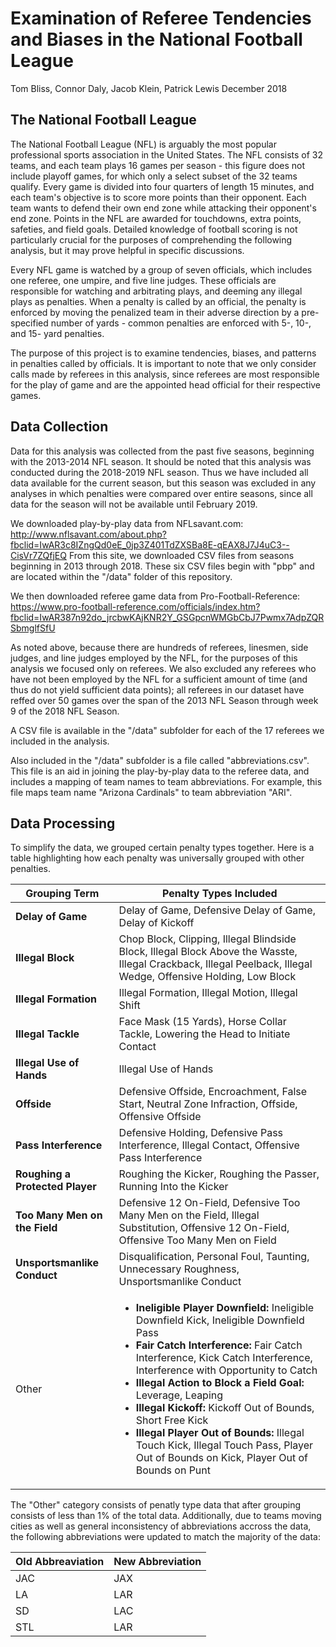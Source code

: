Examination of Referee Tendencies and Biases in the National Football League
================
Tom Bliss, Connor Daly, Jacob Klein, Patrick Lewis
December 2018

The National Football League
----------------------------

The National Football League (NFL) is arguably the most popular professional sports association in the United States. The NFL consists of 32 teams, and each team plays 16 games per season - this figure does not include playoff games, for which only a select subset of the 32 teams qualify. Every game is divided into four quarters of length 15 minutes, and each team's objective is to score more points than their opponent. Each team wants to defend their own end zone while attacking their opponent's end zone. Points in the NFL are awarded for touchdowns, extra points, safeties, and field goals. Detailed knowledge of football scoring is not particularly crucial for the purposes of comprehending the following analysis, but it may prove helpful in specific discussions.

Every NFL game is watched by a group of seven officials, which includes one referee, one umpire, and five line judges. These officials are responsible for watching and arbitrating plays, and deeming any illegal plays as penalties. When a penalty is called by an official, the penalty is enforced by moving the penalized team in their adverse direction by a pre-specified number of yards - common penalties are enforced with 5-, 10-, and 15- yard penalties.

The purpose of this project is to examine tendencies, biases, and patterns in penalties called by officials. It is important to note that we only consider calls made by referees in this analysis, since referees are most responsible for the play of game and are the appointed head official for their respective games.

Data Collection
---------------

Data for this analysis was collected from the past five seasons, beginning with the 2013-2014 NFL season. It should be noted that this analysis was conducted during the 2018-2019 NFL season. Thus we have included all data available for the current season, but this season was excluded in any analyses in which penalties were compared over entire seasons, since all data for the season will not be available until February 2019.

We downloaded play-by-play data from NFLsavant.com: <http://www.nflsavant.com/about.php?fbclid=IwAR3c8IZngQd0eE_0jp3Z401TdZXSBa8E-qEAX8J7J4uC3--CisVr7ZQfjEQ> From this site, we downloaded CSV files from seasons beginning in 2013 through 2018. These six CSV files begin with "pbp" and are located within the "/data" folder of this repository.

We then downloaded referee game data from Pro-Football-Reference: <https://www.pro-football-reference.com/officials/index.htm?fbclid=IwAR387n92do_jrcbwKAjKNR2Y_GSGpcnWMGbCbJ7Pwmx7AdpZQRSbmglfSfU>

As noted above, because there are hundreds of referees, linesmen, side judges, and line judges employed by the NFL, for the purposes of this analysis we focused only on referees. We also excluded any referees who have not been employed by the NFL for a sufficient amount of time (and thus do not yield sufficient data points); all referees in our dataset have reffed over 50 games over the span of the 2013 NFL Season through week 9 of the 2018 NFL Season.

A CSV file is available in the "/data" subfolder for each of the 17 referees we included in the analysis.

Also included in the "/data" subfolder is a file called "abbreviations.csv". This file is an aid in joining the play-by-play data to the referee data, and includes a mapping of team names to team abbreviations. For example, this file maps team name "Arizona Cardinals" to team abbreviation "ARI".

Data Processing
---------------

To simplify the data, we grouped certain penalty types together.  Here is a table highlighting how each penalty was universally grouped with other penalties.

| Grouping Term    |  Penalty Types Included |
|------------------|-----------------------|
| <strong> Delay of Game </strong> | Delay of Game, Defensive Delay of Game, Delay of Kickoff |
| <strong> Illegal Block </strong>| Chop Block, Clipping, Illegal Blindside Block, Illegal Block Above the Wasste, Illegal Crackback, Illegal Peelback, Illegal Wedge, Offensive Holding, Low Block |
|<strong> Illegal Formation </strong>| Illegal Formation, Illegal Motion, Illegal Shift |
|<strong> Illegal Tackle </strong>| Face Mask (15 Yards), Horse Collar Tackle, Lowering the Head to Initiate Contact |
|<strong> Illegal Use of Hands </strong>| Illegal Use of Hands
|<strong> Offside </strong>| Defensive Offside, Encroachment, False Start, Neutral Zone Infraction, Offside, Offensive Offside |
|<strong> Pass Interference </strong>| Defensive Holding, Defensive Pass Interference, Illegal Contact, Offensive Pass Interference |
|<strong> Roughing a Protected Player </strong>| Roughing the Kicker, Roughing the Passer, Running Into the Kicker |
|<strong> Too Many Men on the Field </strong>| Defensive 12 On-Field, Defensive Too Many Men on the Field, Illegal Substitution, Offensive 12 On-Field, Offensive Too Many Men on Field |
|<strong> Unsportsmanlike Conduct </strong>| Disqualification, Personal Foul, Taunting, Unnecessary Roughness, Unsportsmanlike Conduct |
| Other | <ul><li><strong>Ineligible Player Downfield:</strong> Ineligible Downfield Kick, Ineligible Downfield Pass</li><li><strong>Fair Catch Interference:</strong> Fair Catch Interference, Kick Catch Interference, Interference with Opportunity to Catch</li><li><strong>Illegal Action to Block a Field Goal:</strong> Leverage, Leaping</li><li><strong>Illegal Kickoff:</strong> Kickoff Out of Bounds, Short Free Kick</li><li><strong>Illegal Player Out of Bounds:</strong> Illegal Touch Kick, Illegal Touch Pass, Player Out of Bounds on Kick, Player Out of Bounds on Punt</li></ul> |

The "Other" category consists of penatly type data that after grouping consists of less than 1% of the total data. Additionally, due to teams moving cities as well as general inconsistency of abbreviations accross the data, the following abbreviations were updated to match the majority of the data:

|  Old Abbreaviation   |  New Abbreviation |
|------------------|-----------------------|
| JAC | JAX |
| LA  | LAR |
| SD | LAC |
| STL | LAR |
